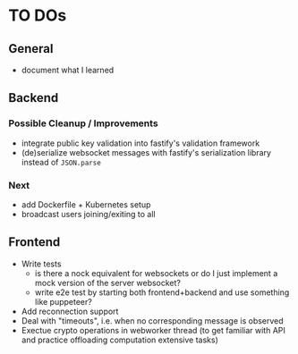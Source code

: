 # TO DOs

## General

- document what I learned

## Backend

### Possible Cleanup / Improvements

- integrate public key validation into fastify's validation framework
- (de)serialize websocket messages with fastify's serialization library instead of `JSON.parse`

### Next

- add Dockerfile + Kubernetes setup
- broadcast users joining/exiting to all

## Frontend

- Write tests
  - is there a nock equivalent for websockets or do I just implement a mock version of the server websocket?
  - write e2e test by starting both frontend+backend and use something like puppeteer?
- Add reconnection support
- Deal with "timeouts", i.e. when no corresponding message is observed
- Exectue crypto operations in webworker thread (to get familiar with API and practice offloading computation extensive tasks)
